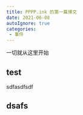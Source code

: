 ```yaml
---
title: PPPP.ink 的第一篇博文
date: 2021-06-08
autoIgnore: true
categories:
 - 事件
---
```


一切就从这里开始

## test
sdfasdfsdf
## dsafs

